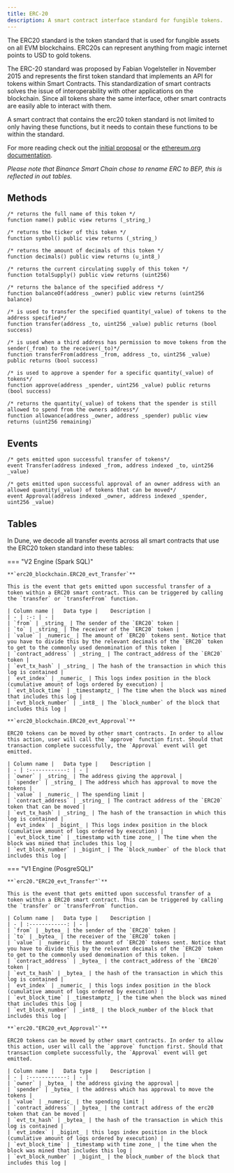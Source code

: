 ```yaml
---
title: ERC-20
description: A smart contract interface standard for fungible tokens.
---
```


The ERC20 standard is the token standard that is used for fungible assets on all EVM blockchains. ERC20s can represent anything from magic internet points to USD to gold tokens.

The ERC-20 standard was proposed by Fabian Vogelsteller in November 2015 and represents the first token standard that implements an API for tokens within Smart Contracts. This standardization of smart contracts solves the issue of interoperability with other applications on the blockchain. Since all tokens share the same interface, other smart contracts are easily able to interact with them.

A smart contract that contains the erc20 token standard is not limited to only having these functions, but it needs to contain these functions to be within the standard.

For more reading check out the [initial proposal](https://eips.ethereum.org/EIPS/eip-20) or the [ethereum.org documentation](https://ethereum.org/en/developers/docs/standards/tokens/erc-20).

_Please note that Binance Smart Chain chose to rename ERC to BEP, this is reflected in out tables._

## Methods

```solidity
/* returns the full name of this token */
function name() public view returns (_string_)

/* returns the ticker of this token */
function symbol() public view returns (_string_)

/* returns the amount of decimals of this token */
function decimals() public view returns (u_int8_)

/* returns the current circulating supply of this token */
function totalSupply() public view returns (uint256)

/* returns the balance of the specified address */ 
function balanceOf(address _owner) public view returns (uint256 balance)

/* is used to transfer the specified quantity(_value) of tokens to the address specified*/
function transfer(address _to, uint256 _value) public returns (bool success)

/* is used when a third address has permission to move tokens from the sender(_from) to the receiver(_to)*/
function transferFrom(address _from, address _to, uint256 _value) public returns (bool success) 

/* is used to approve a spender for a specific quantity(_value) of tokens*/
function approve(address _spender, uint256 _value) public returns (bool success) 

/* returns the quantity(_value) of tokens that the spender is still allowed to spend from the owners address*/
function allowance(address _owner, address _spender) public view returns (uint256 remaining)
```

## Events

```solidity
/* gets emitted upon successful transfer of tokens*/
event Transfer(address indexed _from, address indexed _to, uint256 _value)

/* gets emitted upon successful approval of an owner address with an allowed quantity(_value) of tokens that can be moved*/
event Approval(address indexed _owner, address indexed _spender, uint256 _value)
```

## Tables

In Dune, we decode all transfer events across all smart contracts that use the ERC20 token standard into these tables:

=== "V2 Engine (Spark SQL)"
   
    **`erc20_blockchain.ERC20_evt_Transfer`**

    This is the event that gets emitted upon successful transfer of a token within a ERC20 smart contract. This can be triggered by calling the `transfer` or `transferFrom` function.

    | Column name |   Data type |    Description |
    | - | :-: | - |
    | `from` | _string_ | The sender of the `ERC20` token |
    | `to` | _string_ | The receiver of the `ERC20` token |
    | `value` | _numeric_ | The amount of `ERC20` tokens sent. Notice that you have to divide this by the relevant decimals of the `ERC20` token to get to the commonly used denomination of this token |
    | `contract_address` | _string_ | The contract_address of the `ERC20` token |
    | `evt_tx_hash` | _string_ | The hash of the transaction in which this log is contained |
    | `evt_index` | _numeric_ | This logs index position in the block (cumulative amount of logs ordered by execution) |
    | `evt_block_time` | _timestamptz_ | The time when the block was mined that includes this log |
    | `evt_block_number` | _int8_ | The `block_number` of the block that includes this log |

    **`erc20_blockchain.ERC20_evt_Approval`**

    ERC20 tokens can be moved by other smart contracts. In order to allow this action, user will call the `approve` function first. Should that transaction complete successfully, the `Approval` event will get emitted.

    | Column name |   Data type |    Description |
    | - | :------------: | - |
    | `owner` | _string_ | The address giving the approval |
    | `spender` | _string_ | The address which has approval to move the tokens |
    | `value` | _numeric_ | The spending limit |
    | `contract_address` | _string_ | The contract address of the `ERC20` token that can be moved |
    | `evt_tx_hash` | _string_ | The hash of the transaction in which this log is contained |
    | `evt_index` | _bigint_ | This logs index position in the block (cumulative amount of logs ordered by execution) |
    | `evt_block_time` | _timestamp with time zone_ | The time when the block was mined that includes this log |
    | `evt_block_number` | _bigint_ | The `block_number` of the block that includes this log |

=== "V1 Engine (PosgreSQL)"

    **`erc20."ERC20_evt_Transfer"`**

    This is the event that gets emitted upon successful transfer of a token within a ERC20 smart contract. This can be triggered by calling the `transfer` or `transferFrom` function.
    
    | Column name |   Data type |    Description |
    | - | :------------: | - |
    | `from` | _bytea_ | the sender of the `ERC20` token |
    | `to` | _bytea_ | the receiver of the `ERC20` token |
    | `value` | _numeric_ | the amount of `ERC20` tokens sent. Notice that you have to divide this by the relevant decimals of the `ERC20` token to get to the commonly used denomination of this token. |
    | `contract_address` | _bytea_ | the contract_address of the `ERC20` token |
    | `evt_tx_hash` | _bytea_ | the hash of the transaction in which this log is contained |
    | `evt_index` | _numeric_ | this logs index position in the block (cumulative amount of logs ordered by execution) |
    | `evt_block_time` | _timestamptz_ | the time when the block was mined that includes this log |
    | `evt_block_number` | _int8_ | the block_number of the block that includes this log |
    
    **`erc20."ERC20_evt_Approval"`**

    ERC20 tokens can be moved by other smart contracts. In order to allow this action, user will call the `approve` function first. Should that transaction complete successfully, the `Approval` event will get emitted.

    | Column name |   Data type |    Description |
    | - | :------------: | - |
    | `owner` | _bytea_ | the address giving the approval |
    | `spender` | _bytea_ | the address which has approval to move the tokens |
    | `value` | _numeric_ | the spending limit |
    | `contract_address` | _bytea_ | the contract address of the erc20 token that can be moved |
    | `evt_tx_hash` | _bytea_ | the hash of the transaction in which this log is contained |
    | `evt_index` | _bigint_ | this logs index position in the block (cumulative amount of logs ordered by execution) |
    | `evt_block_time` | _timestamp with time zone_ | the time when the block was mined that includes this log |
    | `evt_block_number` | _bigint_ | the block_number of the block that includes this log |

